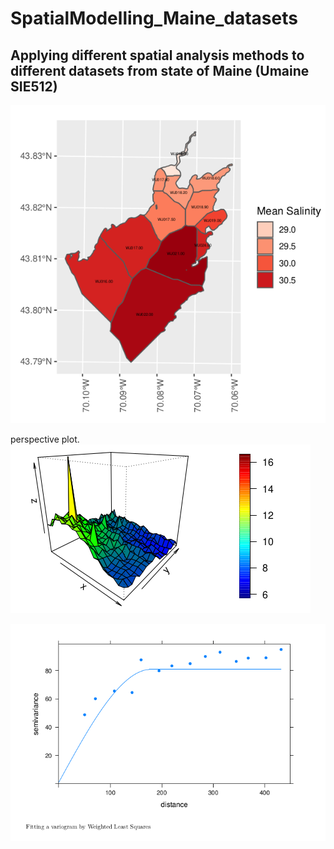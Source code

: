 # SpatialModelling_Maine_datasets

## Applying different spatial analysis methods to different datasets from state of Maine (Umaine SIE512)



![Spatial Exploratory Analysis](https://github.com/RamyGadalla/SpatialModelling_Maine_datasets/blob/main/Salinity_Maine_map.png)


perspective plot.
![Trend Analysis](https://github.com/RamyGadalla/SpatialModelling_Maine_datasets/blob/main/Trend%20analysis.png)




![Variogram](https://github.com/RamyGadalla/SpatialModelling_Maine_datasets/blob/main/variogram.png)
